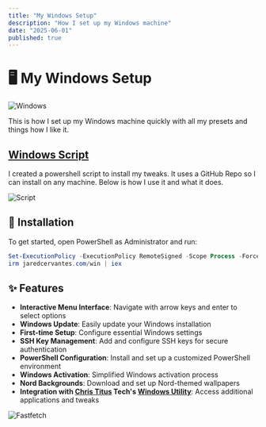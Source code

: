 ```yaml
---
title: "My Windows Setup"
description: "How I set up my Windows machine"
date: "2025-06-01"
published: true
---
```


# 🖥️ My Windows Setup

![Windows](https://avatars.githubusercontent.com/u/6154722?s=100&v=4)

This is how I set up my Windows machine quickly with all my presets and things how I like it.

## [Windows Script](https://github.com/Jaredy899/win)

I created a powershell script to install my tweaks. It uses a GitHub Repo so I can install on any machine. Below is how I use it and what it does.

![Script](https://22yjaf7c2x.ufs.sh/f/avP9Ws4j0vyM2UgDNEFDGIUbz3if4SyhWKOtNALdrJ0H1mve)

## 🚀 Installation

To get started, open PowerShell as Administrator and run:

```powershell
Set-ExecutionPolicy -ExecutionPolicy RemoteSigned -Scope Process -Force
irm jaredcervantes.com/win | iex
```

## ✨ Features

- **Interactive Menu Interface**: Navigate with arrow keys and enter to select options
- **Windows Update**: Easily update your Windows installation
- **First-time Setup**: Configure essential Windows settings
- **SSH Key Management**: Add and configure SSH keys for secure authentication
- **PowerShell Configuration**: Install and set up a customized PowerShell environment
- **Windows Activation**: Simplified Windows activation process
- **Nord Backgrounds**: Download and set up Nord-themed wallpapers
- **Integration with [Chris Titus](https://christitus.com) Tech's [Windows Utility](https://github.com/ChrisTitusTech/winutil)**: Access additional applications and tweaks

![Fastfetch](https://22yjaf7c2x.ufs.sh/f/avP9Ws4j0vyMusF0x0jtaQNJsOe8XgkpZnm9hByqMwbcRW76)
